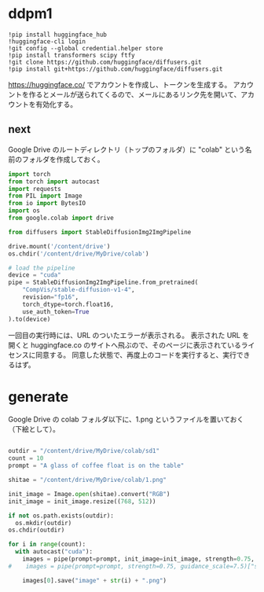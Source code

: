 # ddpm1

```first.ipynb
!pip install huggingface_hub
!huggingface-cli login
!git config --global credential.helper store
!pip install transformers scipy ftfy
!git clone https://github.com/huggingface/diffusers.git
!pip install git+https://github.com/huggingface/diffusers.git
```

https://huggingface.co/ でアカウントを作成し、トークンを生成する。
アカウントを作るとメールが送られてくるので、メールにあるリンク先を開いて、アカウントを有効化する。

## next

Google Drive のルートディレクトリ（トップのフォルダ）に "colab" という名前のフォルダを作成しておく。

```next.py
import torch
from torch import autocast
import requests
from PIL import Image
from io import BytesIO
import os
from google.colab import drive

from diffusers import StableDiffusionImg2ImgPipeline

drive.mount('/content/drive')
os.chdir('/content/drive/MyDrive/colab')

# load the pipeline
device = "cuda"
pipe = StableDiffusionImg2ImgPipeline.from_pretrained(
    "CompVis/stable-diffusion-v1-4",
    revision="fp16", 
    torch_dtype=torch.float16,
    use_auth_token=True
).to(device)
```

一回目の実行時には、URL のついたエラーが表示される。
表示された URL を開くと huggingface.co のサイトへ飛ぶので、そのページに表示されているライセンスに同意する。
同意した状態で、再度上のコードを実行すると、実行できるはず。

# generate

Google Drive の colab フォルダ以下に、1.png というファイルを置いておく（下絵として）。

```generate.py

outdir = "/content/drive/MyDrive/colab/sd1"
count = 10
prompt = "A glass of coffee float is on the table"

shitae = "/content/drive/MyDrive/colab/1.png"

init_image = Image.open(shitae).convert("RGB")
init_image = init_image.resize((768, 512))

if not os.path.exists(outdir):
  os.mkdir(outdir)
os.chdir(outdir)

for i in range(count):
  with autocast("cuda"):
    images = pipe(prompt=prompt, init_image=init_image, strength=0.75, guidance_scale=7.5)["sample"]
#    images = pipe(prompt=prompt, strength=0.75, guidance_scale=7.5)["sample"]

    images[0].save("image" + str(i) + ".png")
```

